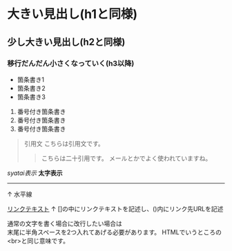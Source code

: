 # 大きい見出し(h1と同様)
## 少し大きい見出し(h2と同様)
### 移行だんだん小さくなっていく(h3以降)

- 箇条書き1
- 箇条書き2
- 箇条書き3

1. 番号付き箇条書き
1. 番号付き箇条書き
1. 番号付き箇条書き

> 引用文
> こちらは引用文です。
>> こちらは二十引用です。
>> メールとかでよく使われていますね。

*syatai表示*
**太字表示**

---
↑
水平線

[リンクテキスト](https://morijyobi.ac.jp)
↑
[]の中にリンクテキストを記述し、()内にリンク先URLを記述

通常の文字を書く場合に改行したい場合は  
末尾に半角スペースを2つ入れてあげる必要があります。
HTMLでいうところの\<br>と同じ意味です。

